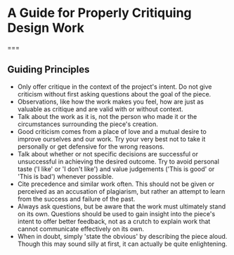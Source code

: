 # A Guide for Properly Critiquing Design Work
===

## Guiding Principles
- Only offer critique in the context of the project's intent. Do not give criticism without first asking questions about the goal of the piece.
- Observations, like how the work makes you feel, how are just as valuable as critique and are valid with or without context.
- Talk about the work as it is, not the person who made it or the circumstances surrounding the piece's creation.
- Good criticism comes from a place of love and a mutual desire to improve ourselves and our work. Try your very best not to take it personally or get defensive for the wrong reasons.
- Talk about whether or not specific decisions are successful or unsuccessful in achieving the desired outcome. Try to avoid personal taste ('I like' or 'I don't like') and value judgements ('This is good' or 'This is bad') whenever possible.
- Cite precedence and similar work often. This should not be given or perceived as an accusation of plagiarism, but rather an attempt to learn from the success and failure of the past.
- Always ask questions, but be aware that the work must ultimately stand on its own. Questions should be used to gain insight into the piece's intent to offer better feedback, not as a crutch to explain work that cannot communicate effectively on its own.
- When in doubt, simply 'state the obvious' by describing the piece aloud. Though this may sound silly at first, it can actually be quite enlightening.